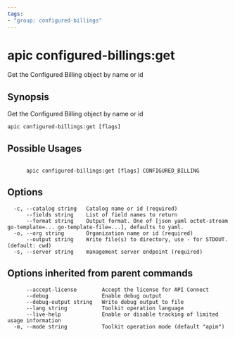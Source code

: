 ```yaml
---
tags:
- "group: configured-billings"
---
```

# apic configured-billings:get

Get the Configured Billing object by name or id

## Synopsis

Get the Configured Billing object by name or id

```
apic configured-billings:get [flags]
```

## Possible Usages

```

      apic configured-billings:get [flags] CONFIGURED_BILLING

```

## Options

```
  -c, --catalog string   Catalog name or id (required)
      --fields string    List of field names to return
      --format string    Output format. One of [json yaml octet-stream go-template=... go-template-file=...], defaults to yaml.
  -o, --org string       Organization name or id (required)
      --output string    Write file(s) to directory, use - for STDOUT. (default: cwd)
  -s, --server string    management server endpoint (required)
```

## Options inherited from parent commands

```
      --accept-license        Accept the license for API Connect
      --debug                 Enable debug output
      --debug-output string   Write debug output to file
      --lang string           Toolkit operation language
      --live-help             Enable or disable tracking of limited usage information
  -m, --mode string           Toolkit operation mode (default "apim")
```
